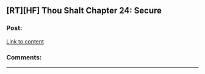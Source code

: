 ## [RT][HF] Thou Shalt Chapter 24: Secure

### Post:

[Link to content](https://thoushaltserial.wordpress.com/2019/09/17/chapter-24-secure/)

### Comments:

---

